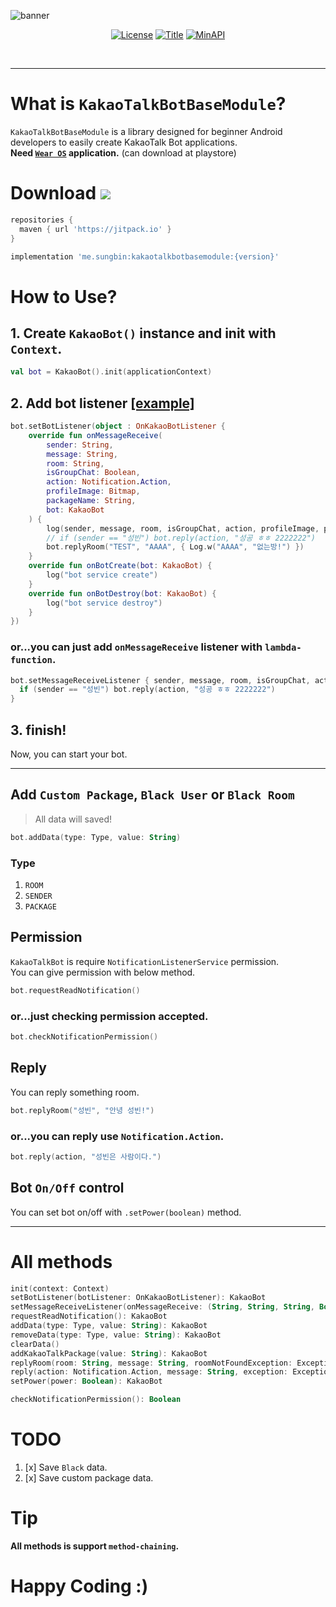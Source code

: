 ![banner](https://raw.githubusercontent.com/sungbin5304/KakaoTalkBotBaseModule/master/banner.png)
<p align="center"> 
  <a href="https://github.com/sungbin5304/KakaoTalkBotBaseModule/blob/master/LICENSE"><img alt="License" src="https://img.shields.io/badge/License-MIT-blue"/></a>
  <a href="https://github.com/sungbin5304/KakaoTalkBotBaseModuler"><img alt="Title" src="https://img.shields.io/badge/Module-KakaoTalkBot-ff69b4"/></a>
  <a href="https://github.com/sungbin5304/KakaoTalkBotBaseModuler"><img alt="MinAPI" src="https://img.shields.io/badge/API-23-yellow"/></a>
</p><br>

-----

# What is `KakaoTalkBotBaseModule`?
`KakaoTalkBotBaseModule` is a library designed for beginner Android developers to easily create KakaoTalk Bot applications.<br/>
**Need [`Wear OS`](https://play.google.com/store/apps/details?id=com.google.android.wearable.app) application.** (can download at playstore)

# Download [![](https://jitpack.io/v/jisungbin/kakaotalkbotbasemodule.svg)](https://jitpack.io/#jisungbin/kakaotalkbotbasemodule)
```gradle
repositories {
  maven { url 'https://jitpack.io' }
}

implementation 'me.sungbin:kakaotalkbotbasemodule:{version}'
```

# How to Use?
## 1. Create `KakaoBot()` instance and init with `Context`.
```kotlin
val bot = KakaoBot().init(applicationContext)
```

## 2. Add bot listener [[example]](https://github.com/sungbin5304/KakaoTalkBotBaseModule/blob/master/app/src/main/java/me/sungbin/kakaotalkbotbasemodule/MainActivity.kt#L18)
```kotlin
bot.setBotListener(object : OnKakaoBotListener {
    override fun onMessageReceive(
        sender: String,
        message: String,
        room: String,
        isGroupChat: Boolean,
        action: Notification.Action,
        profileImage: Bitmap,
        packageName: String,
        bot: KakaoBot
    ) {
        log(sender, message, room, isGroupChat, action, profileImage, packageName)
        // if (sender == "성빈") bot.reply(action, "성공 ㅎㅎ 2222222")
        bot.replyRoom("TEST", "AAAA", { Log.w("AAAA", "없는방!") })
    }
    override fun onBotCreate(bot: KakaoBot) {
        log("bot service create")
    }
    override fun onBotDestroy(bot: KakaoBot) {
        log("bot service destroy")
    }
})
```

### or...you can just add `onMessageReceive` listener with `lambda-function`.
```kotlin
bot.setMessageReceiveListener { sender, message, room, isGroupChat, action, profileImage, packageName, bot ->
  if (sender == "성빈") bot.reply(action, "성공 ㅎㅎ 2222222")
}
```

## 3. **finish!** <br/>
Now, you can start your bot.

-----

## Add `Custom Package`, `Black User` or `Black Room`
> All data will saved!
```kotlin
bot.addData(type: Type, value: String)
```

### Type
1. `ROOM`
2. `SENDER`
3. `PACKAGE`

## Permission
`KakaoTalkBot` is require `NotificationListenerService` permission. <br/>
You can give permission with below method.
```kotlin
bot.requestReadNotification()
```

### or...just checking permission accepted.
```kotlin
bot.checkNotificationPermission()
```

## Reply
You can reply something room.
```kotlin
bot.replyRoom("성빈", "안녕 성빈!")
```
### or...you can reply use `Notification.Action`.
```kotlin
bot.reply(action, "성빈은 사람이다.")
```

## Bot `On/Off` control
You can set bot on/off with `.setPower(boolean)` method.

-----

# All methods
```kotlin
init(context: Context)
setBotListener(botListener: OnKakaoBotListener): KakaoBot
setMessageReceiveListener(onMessageReceive: (String, String, String, Boolean, Notification.Action, Bitmap, String) -> Unit): KakaoBot
requestReadNotification(): KakaoBot
addData(type: Type, value: String): KakaoBot
removeData(type: Type, value: String): KakaoBot
clearData()
addKakaoTalkPackage(value: String): KakaoBot
replyRoom(room: String, message: String, roomNotFoundException: Exception.() -> Unit = {}, replyException: Exception.() -> Unit = {})
reply(action: Notification.Action, message: String, exception: Exception.() -> Unit = {})
setPower(power: Boolean): KakaoBot

checkNotificationPermission(): Boolean
```

# TODO
1. [x] Save `Black` data.
2. [x] Save custom package data.

# Tip
**All methods is support `method-chaining`.**

# Happy Coding :)
